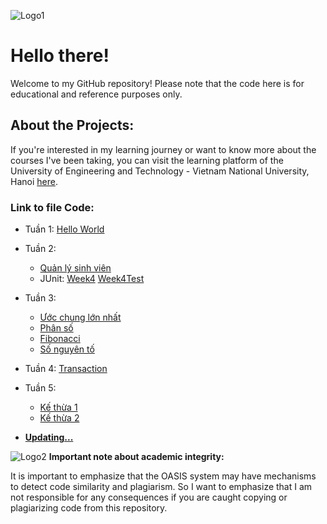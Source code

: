 ![Logo1](https://oasis.uet.vnu.edu.vn/static/media/logo-mini.89ecf79d.png)

# Hello there!
Welcome to my GitHub repository! Please note that the code here is for educational and reference purposes only.

## About the Projects:
If you're interested in my learning journey or want to know more about the courses I've been taking, you can visit the learning platform of the University of Engineering and Technology - Vietnam National University, Hanoi [here](https://oasis.uet.vnu.edu.vn/#/dashboard).

### Link to file Code:
* Tuần 1: [Hello World](https://github.com/onionT-312/oasis_UET/blob/main/HelloWorld/src/Main.java)

* Tuần 2:
    - [Quản lý sinh viên](https://github.com/onionT-312/oasis_UET/tree/main/Student/src)
    - JUnit: [Week4](https://github.com/onionT-312/oasis_UET/blob/main/Week4/src/main/java/Week4.java) [Week4Test](https://github.com/onionT-312/oasis_UET/blob/main/Week4/src/test/java/Week4Test.java)

* Tuần 3:
    - [Ước chung lớn nhất](https://github.com/onionT-312/oasis_UET/blob/main/GCD/src/Solution.java)
    - [Phân số](https://github.com/onionT-312/oasis_UET/blob/main/Fraction/src/Solution.java)
    - [Fibonacci](https://github.com/onionT-312/oasis_UET/blob/main/Fibonaci/src/Solution.java)
    - [Số nguyên tố](https://github.com/onionT-312/oasis_UET/blob/main/Fibonaci/src/Solution.java)

* Tuần 4: [Transaction](https://github.com/onionT-312/oasis_UET/tree/main/Transaction/src)

* Tuần 5:
    - [Kế thừa 1](https://github.com/onionT-312/oasis_UET/tree/main/KeThua1/src)
    - [Kế thừa 2](https://github.com/onionT-312/oasis_UET/tree/main/KeThua2/src)

* [**Updating...**](https://github.com/onionT-312/oasis_UET/tree/main)


![Logo2](https://upload.wikimedia.org/wikipedia/vi/b/bf/Logo_HUET.svg)
**Important note about academic integrity:**

It is important to emphasize that the OASIS system may have mechanisms to detect code similarity and plagiarism. So I want to emphasize that I am not responsible for any consequences if you are caught copying or plagiarizing code from this repository.
